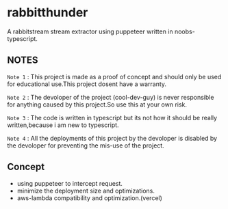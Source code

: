 # rabbitthunder
A rabbitstream stream extractor using puppeteer written in noobs-typescript.

## NOTES

`Note 1` : This project is made as a proof of concept and should only be used for educational use.This project dosent have a warranty.

`Note 2` : The devoloper of the project (cool-dev-guy) is never responsible for anything caused by this project.So use this at your own risk. 

`Note 3` : The code is written in typescript but its not how it should be really written,because i am new to typescript.

`Note 4` : All the deployments of this project by the devoloper is disabled by the devoloper for preventing the mis-use of the project.

## Concept
- using puppeteer to intercept request.
- minimize the deployment size and optimizations.
- aws-lambda compatibility and optimization.(vercel)
